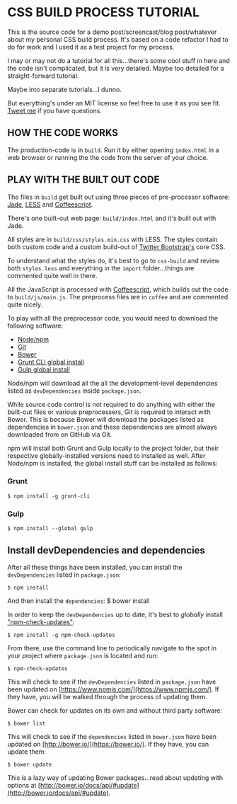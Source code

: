 # CSS BUILD PROCESS TUTORIAL

This is the source code for a demo post/screencast/blog post/whatever about my personal CSS build process. It's based on a code refactor I had to do for work and I used it as a test project for my process.

I may or may not do a tutorial for all this...there's some cool stuff in here and the code isn't complicated, but it is very detailed. Maybe too detailed for a straight-forward tutorial.

Maybe into separate tutorials...I dunno.

But everything's under an MIT license so feel free to use it as you see fit. [Tweet me](http://twitter.com/kaidez) if you have questions.

## HOW THE CODE WORKS
The production-code is in `build`. Run it by either opening `index.html` in a web browser or running the the code from the server of your choice.

## PLAY WITH THE BUILT OUT CODE
The files in `build` get built out using three pieces of pre-processor software: [Jade](http://jade-lang.com/), [LESS](http://lesscss.org/) and [Coffeescript](http://coffeescript.org/).

There's one built-out web page: `build/index.html` and it's built out with Jade.

All styles are in `build/css/styles.min.css` with LESS. The styles contain both custom code and a custom build-out of [Twitter Bootstrap's](http://getbootstrap.com/) core CSS.

To understand what the styles do, it's best to go to `css-build` and review both `styles.less` and everything in the `import` folder...things are commented quite well in there.

All the JavaScript is processed with [Coffeescript](http://coffeescript.org/), which builds out the code to `build/js/main.js`. The preprocess files are in `coffee` and are commented quite nicely.

To play with all the preprocessor code, you would need to download the following software:

* [Node/npm](http://nodejs.org/download/)
* [Git](http://git-scm.com/downloads)
* [Bower](http://bower.io)
* [Grunt CLI global install](http://gruntjs.com/getting-started)
* [Gulp global install](https://github.com/gulpjs/gulp/blob/master/docs/getting-started.md)

Node/npm will download all the all the development-level dependencies listed as `devDependencies` inside `package.json`.

While source code control is not required to do anything with either the built-out files or various preprocessers, Git is required to interact with Bower. This is because Bower will download the packages listed as dependencies in `bower.json` and these dependencies are almost always downloaded from on GitHub via Git.

npm will install both Grunt and Gulp locally to the project folder, but their respective globally-installed versions need to installed as well. After Node/npm is installed, the global install stuff can be installed as follows:

### Grunt
    $ npm install -g grunt-cli

### Gulp
    $ npm install --global gulp

## Install devDependencies and dependencies
After all these things have been installed, you can install the `devDependencies` listed in `package.json`:

    $ npm install

And then install the `dependencies`:
    $ bower install

In order to keep the `devDependencies` up to date, it's best to *globally* install ["npm-check-updates"](https://www.npmjs.com/package/npm-check-updates):

    $ npm install -g npm-check-updates

From there, use the command line to periodically navigate to the spot in your project where `package.json` is located and run:

    $ npm-check-updates

This will check to see if the `devDependencies` listed in `package.json` have been updated on [https://www.npmjs.com/](https://www.npmjs.com/). If they have, you will be walked through the process of updating them.

Bower can check for updates on its own and without third party software:

    $ bower list

This will check to see if the `dependencies` listed in `bower.json` have been updated on [http://bower.io/](https://bower.io/). If they have, you can update them:

    $ bower update

This is a lazy way of updating Bower packages...read about updating with options at [http://bower.io/docs/api/#update](http://bower.io/docs/api/#update).
